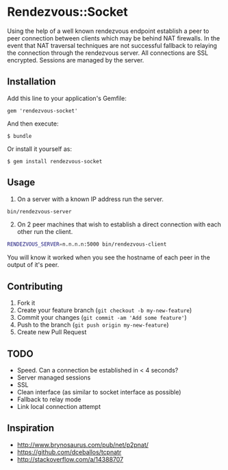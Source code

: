 # Rendezvous::Socket

Using the help of a well known rendezvous endpoint establish a peer to
peer connection between clients which may be behind NAT firewalls. In
the event that NAT traversal techniques are not successful fallback to
relaying the connection through the rendezvous server. All connections
are SSL encrypted. Sessions are managed by the server.

## Installation

Add this line to your application's Gemfile:

    gem 'rendezvous-socket'

And then execute:

    $ bundle

Or install it yourself as:

    $ gem install rendezvous-socket

## Usage

1. On a server with a known IP address run the server.

  ```bash
  bin/rendezvous-server
  ```
2. On 2 peer machines that wish to establish a direct connection with each other run the client.

  ```bash
  RENDEZVOUS_SERVER=n.n.n.n:5000 bin/rendezvous-client
  ```

You will know it worked when you see the hostname of each peer in the
output of it's peer.

## Contributing

1. Fork it
2. Create your feature branch (`git checkout -b my-new-feature`)
3. Commit your changes (`git commit -am 'Add some feature'`)
4. Push to the branch (`git push origin my-new-feature`)
5. Create new Pull Request

## TODO

* Speed. Can a connection be established in < 4 seconds?
* Server managed sessions
* SSL
* Clean interface (as similar to socket interface as possible)
* Fallback to relay mode
* Link local connection attempt

## Inspiration

* http://www.brynosaurus.com/pub/net/p2pnat/
* https://github.com/dceballos/tcpnatr
* http://stackoverflow.com/a/14388707
